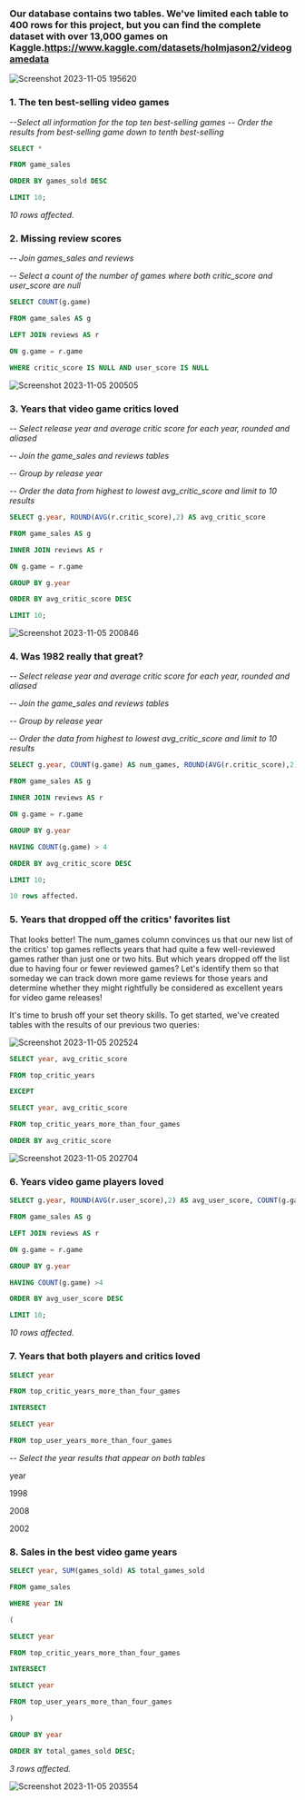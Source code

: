 ### Our database contains two tables. We've limited each table to 400 rows for this project, but you can find the complete dataset with over 13,000 games on Kaggle.https://www.kaggle.com/datasets/holmjason2/videogamedata


![Screenshot 2023-11-05 195620](https://github.com/ZinaidaK/Golden-Age-of-Video-Games/assets/100050035/051edbf5-d400-43a0-bc6b-103f1267f0c5)


### 1. The ten best-selling video games

*--Select all information for the top ten best-selling games*
*-- Order the results from best-selling game down to tenth best-selling*

```sql
SELECT * 

FROM game_sales

ORDER BY games_sold DESC

LIMIT 10;
```
*10 rows affected.*

### 2. Missing review scores

*-- Join games_sales and reviews*

*-- Select a count of the number of games where both critic_score and user_score are null*

```sql
SELECT COUNT(g.game)

FROM game_sales AS g

LEFT JOIN reviews AS r

ON g.game = r.game

WHERE critic_score IS NULL AND user_score IS NULL
```

![Screenshot 2023-11-05 200505](https://github.com/ZinaidaK/Golden-Age-of-Video-Games/assets/100050035/c53b16ad-df6c-4a40-88d6-778d9a54094a)


### 3. Years that video game critics loved

*-- Select release year and average critic score for each year, rounded and aliased*

*-- Join the game_sales and reviews tables*

*-- Group by release year*

*-- Order the data from highest to lowest avg_critic_score and limit to 10 results*
  
```sql
SELECT g.year, ROUND(AVG(r.critic_score),2) AS avg_critic_score  

FROM game_sales AS g

INNER JOIN reviews AS r   

ON g.game = r.game

GROUP BY g.year   

ORDER BY avg_critic_score DESC 

LIMIT 10;
```

![Screenshot 2023-11-05 200846](https://github.com/ZinaidaK/Golden-Age-of-Video-Games/assets/100050035/58ea8f5e-e776-4fda-a5bc-47fdcb402df8)


### 4. Was 1982 really that great?
*-- Select release year and average critic score for each year, rounded and aliased*

  *-- Join the game_sales and reviews tables*
  
  *-- Group by release year*
  
  *-- Order the data from highest to lowest avg_critic_score and limit to 10 results* 
  
  
```sql
SELECT g.year, COUNT(g.game) AS num_games, ROUND(AVG(r.critic_score),2) AS avg_critic_score 

FROM game_sales AS g

INNER JOIN reviews AS r  

ON g.game = r.game

GROUP BY g.year       

HAVING COUNT(g.game) > 4

ORDER BY avg_critic_score DESC  

LIMIT 10;

10 rows affected.
```

### 5. Years that dropped off the critics' favorites list

That looks better! The num_games column convinces us that our new list of the critics' top games reflects years that had quite a few well-reviewed games rather than just one or two hits. But which years dropped off the list due to having four or fewer reviewed games? Let's identify them so that someday we can track down more game reviews for those years and determine whether they might rightfully be considered as excellent years for video game releases!

It's time to brush off your set theory skills. To get started, we've created tables with the results of our previous two queries:


![Screenshot 2023-11-05 202524](https://github.com/ZinaidaK/Golden-Age-of-Video-Games/assets/100050035/6d7fecf7-cb28-4422-8acb-f19ac9167247)


```sql
SELECT year, avg_critic_score 

FROM top_critic_years

EXCEPT

SELECT year, avg_critic_score

FROM top_critic_years_more_than_four_games

ORDER BY avg_critic_score
```

![Screenshot 2023-11-05 202704](https://github.com/ZinaidaK/Golden-Age-of-Video-Games/assets/100050035/08bd7187-7fe6-49de-a776-809075388ff7)

### 6. Years video game players loved

```sql
SELECT g.year, ROUND(AVG(r.user_score),2) AS avg_user_score, COUNT(g.game) AS num_games

FROM game_sales AS g

LEFT JOIN reviews AS r

ON g.game = r.game

GROUP BY g.year

HAVING COUNT(g.game) >4

ORDER BY avg_user_score DESC

LIMIT 10;
```

*10 rows affected.*

### 7. Years that both players and critics loved

```sql
SELECT year

FROM top_critic_years_more_than_four_games

INTERSECT

SELECT year

FROM top_user_years_more_than_four_games
```

*-- Select the year results that appear on both tables*

year

1998

2008

2002


### 8. Sales in the best video game years

```sql
SELECT year, SUM(games_sold) AS total_games_sold

FROM game_sales

WHERE year IN 

(

SELECT year

FROM top_critic_years_more_than_four_games

INTERSECT

SELECT year

FROM top_user_years_more_than_four_games

)

GROUP BY year

ORDER BY total_games_sold DESC;
```


*3 rows affected.*


![Screenshot 2023-11-05 203554](https://github.com/ZinaidaK/Golden-Age-of-Video-Games/assets/100050035/7b8f3310-af69-4021-97a2-02fb4144145d)
